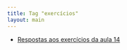 ```yaml
---
title: Tag "exercícios"
layout: main
---
```


* [Respostas aos exercícios da aula 14](/./teaching/senai/soca/respostas-exercicios-aula-14)
